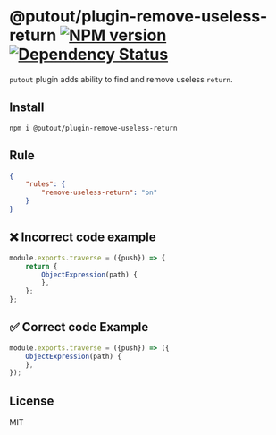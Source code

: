 # @putout/plugin-remove-useless-return [![NPM version][NPMIMGURL]][NPMURL] [![Dependency Status][DependencyStatusIMGURL]][DependencyStatusURL]

[NPMIMGURL]: https://img.shields.io/npm/v/@putout/plugin-remove-useless-return.svg?style=flat&longCache=true
[NPMURL]: https://npmjs.org/package/@putout/plugin-remove-useless-return"npm"
[DependencyStatusURL]: https://david-dm.org/coderaiser/putout?path=packages/plugin-remove-useless-return
[DependencyStatusIMGURL]: https://david-dm.org/coderaiser/putout.svg?path=packages/plugin-remove-useless-return

`putout` plugin adds ability to find and remove useless `return`.

## Install

```
npm i @putout/plugin-remove-useless-return
```

## Rule

```json
{
    "rules": {
        "remove-useless-return": "on"
    }
}
```

## ❌ Incorrect code example

```js
module.exports.traverse = ({push}) => {
    return {
        ObjectExpression(path) {
        },
    };
};
```

## ✅ Correct code Example

```js
module.exports.traverse = ({push}) => ({
    ObjectExpression(path) {
    },
});
```

## License

MIT

